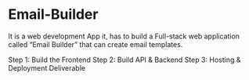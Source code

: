 # Email-Builder
It is a web development App
it, has to build a Full-stack web application called “Email Builder” that can create email templates.

Step 1: Build the Frontend
Step 2: Build API & Backend
Step 3: Hosting & Deployment
        Deliverable
